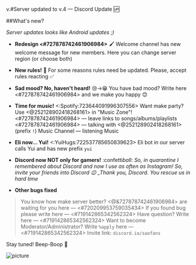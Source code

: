 v.#Server updated to v.4 — Discord Update 🆙

##What's new?

_Server updates looks like Android updates ;)_

- **Redesign <#727878742461906984>** :paintbrush:
  Welcome channel has new welcome message for new members. Here you can change server region (or choose both)

- **New rules!** :scroll:
  For some reasons rules need be updated. Please, accept rules reacting :white_check_mark:

- **Sad mood? No, haven't heard!** :cry:→:grin:
  You have bad mood? Write here <#727878742461906984> and we make you happy :blush:

- **Time for music!** <:Spotify:723644091996307556>
  Want make party? Use <@252128902418268161> in "Music Zone"!
  <#727878742461906984> — leave links to songs/albums/playlists
  <#727878742461906984> — talking with <@252128902418268161> (prefix `!`)
  Music Channel — listening Music

- **Eli now... Yui!** <:YuiHugs:722537785650839623>
  Eli bot in our server calls Yui and has new prefix `yui`

- **Discord now NOT only for gamers!** :confetti*ball:
  So, in quarantine I remembered about Discord and now I use as often as Instagram! So, invite your friends into Discord :wink:
  \_Thank you, Discord. You rescue us in hard time*

- **Other bugs fixed**

> You know how make server better? <@&727878742461906984> are waiting for you here — <#720209953759035434>
> If you found bug please write here — <#719142865342562324>
> Have question? Write here — <#719142865342562324>
> Want to become Moderator/Administrator? Write `%apply` here — <#719142865342562324>
> Invite link: `discord.io/saofans`

Stay tuned! Beep-Boop 🤖

![picture](https://static.zerochan.net/Sword.Art.Online.full.1795338.jpg)
